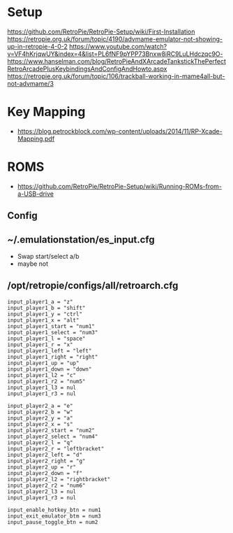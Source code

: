 # Setup
https://github.com/RetroPie/RetroPie-Setup/wiki/First-Installation
https://retropie.org.uk/forum/topic/4190/advmame-emulator-not-showing-up-in-retropie-4-0-2
https://www.youtube.com/watch?v=VF4hKrjqwUY&index=4&list=PL6fNF9pYPP73Bnxw8iRC9LuLHdczqc9O-
https://www.hanselman.com/blog/RetroPieAndXArcadeTankstickThePerfectRetroArcadePlusKeybindingsAndConfigAndHowto.aspx
https://retropie.org.uk/forum/topic/106/trackball-working-in-mame4all-but-not-advmame/3

# Key Mapping
- https://blog.petrockblock.com/wp-content/uploads/2014/11/RP-Xcade-Mapping.pdf

# ROMS
- https://github.com/RetroPie/RetroPie-Setup/wiki/Running-ROMs-from-a-USB-drive

## Config

## ~/.emulationstation/es_input.cfg
- Swap start/select a/b
- maybe not


## /opt/retropie/configs/all/retroarch.cfg
```
input_player1_a = "z"
input_player1_b = "shift"
input_player1_y = "ctrl"
input_player1_x = "alt"
input_player1_start = "num1"
input_player1_select = "num3"
input_player1_l = "space"
input_player1_r = "x"
input_player1_left = "left"
input_player1_right = "right"
input_player1_up = "up"
input_player1_down = "down"
input_player1_l2 = "c"
input_player1_r2 = "num5"
input_player1_l3 = nul
input_player1_r3 = nul

input_player2_a = "e"
input_player2_b = "w"
input_player2_y = "a"
input_player2_x = "s"
input_player2_start = "num2"
input_player2_select = "num4"
input_player2_l = "q"
input_player2_r = "leftbracket"
input_player2_left = "d"
input_player2_right = "g"
input_player2_up = "r"
input_player2_down = "f"
input_player2_l2 = "rightbracket"
input_player2_r2 = "num6"
input_player2_l3 = nul
input_player1_r3 = nul

input_enable_hotkey_btn = num1
input_exit_emulator_btm = num3
input_pause_toggle_btn = num2
```
